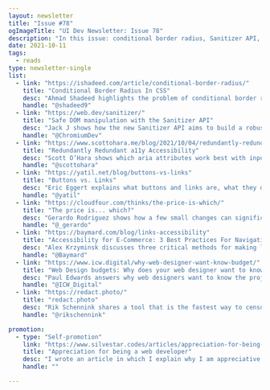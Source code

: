```yaml
---
layout: newsletter
title: "Issue #78"
ogImageTitle: "UI Dev Newsletter: Issue 78"
description: "In this issue: conditional border radius, Sanitizer API, accessibility for E-commerce, and more."
date: 2021-10-11
tags:
  - reads
type: newsletter-single
list:
  - link: "https://ishadeed.com/article/conditional-border-radius/"
    title: "Conditional Border Radius In CSS"
    desc: "Ahmad Shadeed highlights the problem of conditional border radius and explains how the solutions work."
    handle: "@shadeed9"
  - link: "https://web.dev/sanitizer/"
    title: "Safe DOM manipulation with the Sanitizer API"
    desc: "Jack J shows how the new Sanitizer API aims to build a robust processor for arbitrary strings to be safely inserted into a page."
    handle: "@ChromiumDev"
  - link: "https://www.scottohara.me/blog/2021/10/04/redundantly-redundant.html"
    title: "Redundantly Redundant a11y Accessibility"
    desc: "Scott O’Hara shows which aria attributes work best with input fields."
    handle: "@scottohara"
  - link: "https://yatil.net/blog/buttons-vs-links"
    title: "Buttons vs. Links"
    desc: "Eric Eggert explains what buttons and links are, what they do, and how they can look."
    handle: "@yatil"
  - link: "https://cloudfour.com/thinks/the-price-is-which/"
    title: "The price is... which?"
    desc: "Gerardo Rodriguez shows how a few small changes can significantly enhance the accessibility experience for sale prices."
    handle: "@_gerardo"
  - link: "https://baymard.com/blog/links-accessibility"
    title: "Accessibility for E-Commerce: 3 Best Practices For Navigational Links (73% of Sites Fail)"
    desc: "Alex Krzyminsk discusses three critical methods for making links accessible to all users."
    handle: "@Baymard"
  - link: "https://www.icw.digital/why-web-designer-want-know-budget/"
    title: "Web Design budgets: Why does your web designer want to know how much money you have?"
    desc: "Paul Edwards answers why web designers want to know the project budget."
    handle: "@ICW_Digital"
  - link: "https://redact.photo/"
    title: "redact.photo"
    desc: "Rik Schennink shares a tool that is the fastest way to censor sensitive information (on images) online."
    handle: "@rikschennink"

promotion:
  - type: "Self-promotion"
    link: "https://www.silvestar.codes/articles/appreciation-for-being-a-web-developer/"
    title: "Appreciation for being a web developer"
    desc: "I wrote an article in which I explain why I am appreciative of being a web developer."
    handle: ""

---
```

